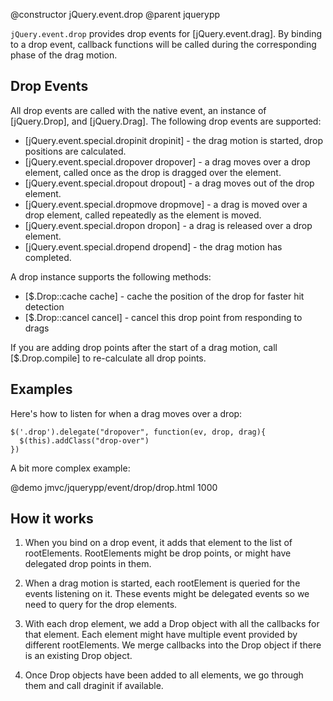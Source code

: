 @constructor jQuery.event.drop
@parent jquerypp

`jQuery.event.drop` provides drop events for [jQuery.event.drag]. By binding to a 
drop event, callback functions will be called during the corresponding phase of the drag motion.
 
## Drop Events

All drop events are called with the native event, an instance of [jQuery.Drop], and [jQuery.Drag]. The following
drop events are supported:

* [jQuery.event.special.dropinit dropinit] - the drag motion is started, drop positions are calculated.
* [jQuery.event.special.dropover dropover] - a drag moves over a drop element, called once as the drop is dragged over the element.
* [jQuery.event.special.dropout dropout] - a drag moves out of the drop element.
* [jQuery.event.special.dropmove dropmove] - a drag is moved over a drop element, called repeatedly as the element is moved.
* [jQuery.event.special.dropon dropon] - a drag is released over a drop element.
* [jQuery.event.special.dropend dropend] - the drag motion has completed.

A drop instance supports the following methods:

* [$.Drop::cache cache] - cache the position of the drop for faster hit detection
* [$.Drop::cancel cancel] - cancel this drop point from responding to drags

If you are adding drop points after the start of a drag motion, call [$.Drop.compile] to
re-calculate all drop points.

## Examples

Here's how to listen for when a drag moves over a drop:

    $('.drop').delegate("dropover", function(ev, drop, drag){
      $(this).addClass("drop-over")
    })

A bit more complex example:

@demo jmvc/jquerypp/event/drop/drop.html 1000


## How it works

1. When you bind on a drop event, it adds that element to the list of rootElements.
  RootElements might be drop points, or might have delegated drop points in them.

2. When a drag motion is started, each rootElement is queried for the events listening on it.
  These events might be delegated events so we need to query for the drop elements.

3. With each drop element, we add a Drop object with all the callbacks for that element.
  Each element might have multiple event provided by different rootElements.  We merge
  callbacks into the Drop object if there is an existing Drop object.

4. Once Drop objects have been added to all elements, we go through them and call draginit
  if available.

